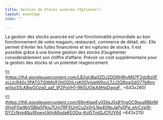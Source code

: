 ```yaml
---
title: Gestion de Stocks avancée (Optionnel)
layout: avantage
icon: ''

---
```

La gestion des stocks avancée est une fonctionnalité primordiale au bon fonctionnement de votre magasin, restaurant, commerce de détail, etc. Elle permet d'éviter les fuites financières et les ruptures de stocks. Il est possible grâce à une bonne gestion des stocks d’augmenter considérablement son chiffre d’affaire. Prévoir un coût supplémentaire pour la gestion des stocks et un potentiel réagencement.

![](https://lh4.googleusercontent.com/LB2gUBa0ZDJ2DDflHRIvM07F2dzBz0FxtJJcR4Sc3PATG7QWAVFOtG5DjLrsK0DVpleW9xvLTJJ3QRogGdO77bRmrwi1pzS1LABwGOza0_aaf_IP2PoVH1-RK5UOikA9HpDgqgF_ =643x260)

![](https://lh6.googleusercontent.com/69mKgwEy05IleJ0s8YngGC9gusRBbtMXhjoF0w9bVSBIq5Pkiu7Um7RFXUmCu2x0rjLNa409pJaPy0Pe_elvCzpl9-DYZcNvk4IbzIRxwvUkhjARodaKEODq-KoI5TmlQJCPJY64 =643x215)